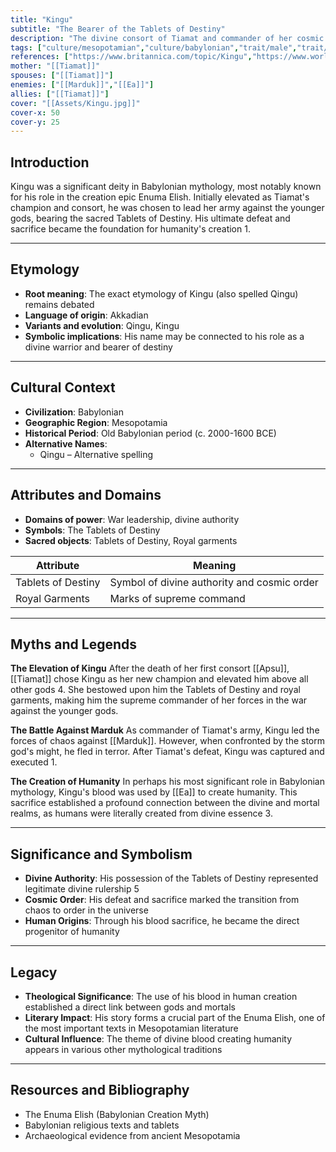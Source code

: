 ```yaml
---
title: "Kingu"
subtitle: "The Bearer of the Tablets of Destiny"
description: "The divine consort of Tiamat and commander of her cosmic army, whose blood gave rise to humanity"
tags: ["culture/mesopotamian","culture/babylonian","trait/male","trait/warrior","trait/divine","domain/war","domain/fate","type/deity"]
references: ["https://www.britannica.com/topic/Kingu","https://www.worldhistory.org/Kingu/","https://en.wikipedia.org/wiki/Kingu"]
mother: "[[Tiamat]]"
spouses: ["[[Tiamat]]"]
enemies: ["[[Marduk]]","[[Ea]]"]
allies: ["[[Tiamat]]"]
cover: "[[Assets/Kingu.jpg]]"
cover-x: 50
cover-y: 25
---
```

## Introduction
Kingu was a significant deity in Babylonian mythology, most notably known for his role in the creation epic Enuma Elish. Initially elevated as Tiamat's champion and consort, he was chosen to lead her army against the younger gods, bearing the sacred Tablets of Destiny. His ultimate defeat and sacrifice became the foundation for humanity's creation <mcreference link="https://www.britannica.com/topic/Kingu" index="1">1</mcreference>.

---

## Etymology

- **Root meaning**: The exact etymology of Kingu (also spelled Qingu) remains debated
- **Language of origin**: Akkadian
- **Variants and evolution**: Qingu, Kingu
- **Symbolic implications**: His name may be connected to his role as a divine warrior and bearer of destiny

---

## Cultural Context

- **Civilization**: Babylonian
- **Geographic Region**: Mesopotamia
- **Historical Period**: Old Babylonian period (c. 2000-1600 BCE)
- **Alternative Names**:
  - Qingu – Alternative spelling

---

## Attributes and Domains

- **Domains of power**: War leadership, divine authority
- **Symbols**: The Tablets of Destiny
- **Sacred objects**: Tablets of Destiny, Royal garments

| Attribute | Meaning |
|-----------|----------|
| Tablets of Destiny | Symbol of divine authority and cosmic order |
| Royal Garments | Marks of supreme command |

---

## Myths and Legends

**The Elevation of Kingu**
After the death of her first consort [[Apsu]], [[Tiamat]] chose Kingu as her new champion and elevated him above all other gods <mcreference link="https://timelessmyths.com/stories/marduk-vs-tiamat-a-passionate-story-of-love-and-revenge" index="4">4</mcreference>. She bestowed upon him the Tablets of Destiny and royal garments, making him the supreme commander of her forces in the war against the younger gods.

**The Battle Against Marduk**
As commander of Tiamat's army, Kingu led the forces of chaos against [[Marduk]]. However, when confronted by the storm god's might, he fled in terror. After Tiamat's defeat, Kingu was captured and executed <mcreference link="https://www.britannica.com/topic/Kingu" index="1">1</mcreference>.

**The Creation of Humanity**
In perhaps his most significant role in Babylonian mythology, Kingu's blood was used by [[Ea]] to create humanity. This sacrifice established a profound connection between the divine and mortal realms, as humans were literally created from divine essence <mcreference link="https://en.wikipedia.org/wiki/Tiamat" index="3">3</mcreference>.

---

## Significance and Symbolism

- **Divine Authority**: His possession of the Tablets of Destiny represented legitimate divine rulership <mcreference link="https://www.bbc.co.uk/bonekickers/history/marduk.shtml" index="5">5</mcreference>
- **Cosmic Order**: His defeat and sacrifice marked the transition from chaos to order in the universe
- **Human Origins**: Through his blood sacrifice, he became the direct progenitor of humanity

---

## Legacy

- **Theological Significance**: The use of his blood in human creation established a direct link between gods and mortals
- **Literary Impact**: His story forms a crucial part of the Enuma Elish, one of the most important texts in Mesopotamian literature
- **Cultural Influence**: The theme of divine blood creating humanity appears in various other mythological traditions

---

## Resources and Bibliography

- The Enuma Elish (Babylonian Creation Myth)
- Babylonian religious texts and tablets
- Archaeological evidence from ancient Mesopotamia